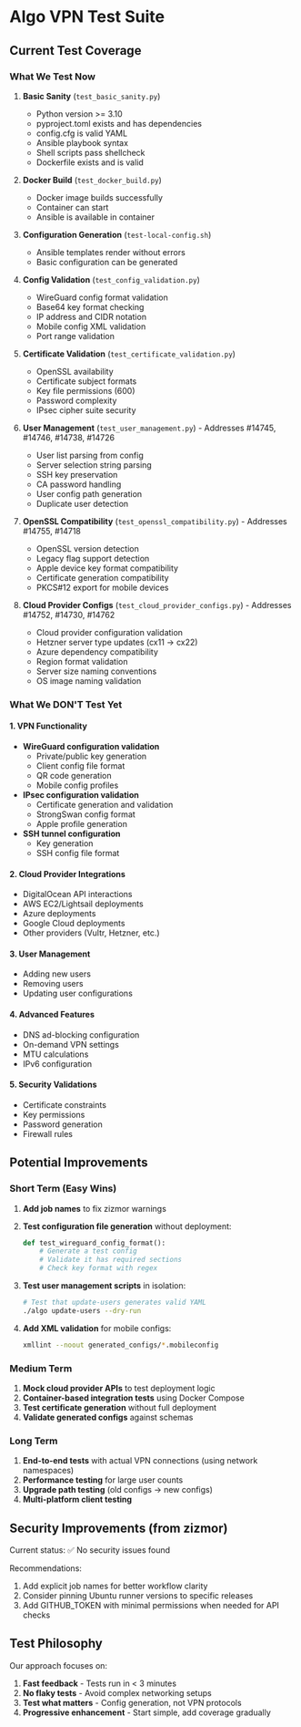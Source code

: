# Algo VPN Test Suite

## Current Test Coverage

### What We Test Now
1. **Basic Sanity** (`test_basic_sanity.py`)
   - Python version >= 3.10
   - pyproject.toml exists and has dependencies
   - config.cfg is valid YAML
   - Ansible playbook syntax
   - Shell scripts pass shellcheck
   - Dockerfile exists and is valid

2. **Docker Build** (`test_docker_build.py`)
   - Docker image builds successfully
   - Container can start
   - Ansible is available in container

3. **Configuration Generation** (`test-local-config.sh`)
   - Ansible templates render without errors
   - Basic configuration can be generated

4. **Config Validation** (`test_config_validation.py`)
   - WireGuard config format validation
   - Base64 key format checking
   - IP address and CIDR notation
   - Mobile config XML validation
   - Port range validation

5. **Certificate Validation** (`test_certificate_validation.py`)
   - OpenSSL availability
   - Certificate subject formats
   - Key file permissions (600)
   - Password complexity
   - IPsec cipher suite security

6. **User Management** (`test_user_management.py`) - Addresses #14745, #14746, #14738, #14726
   - User list parsing from config
   - Server selection string parsing
   - SSH key preservation
   - CA password handling
   - User config path generation
   - Duplicate user detection

7. **OpenSSL Compatibility** (`test_openssl_compatibility.py`) - Addresses #14755, #14718
   - OpenSSL version detection
   - Legacy flag support detection
   - Apple device key format compatibility
   - Certificate generation compatibility
   - PKCS#12 export for mobile devices

8. **Cloud Provider Configs** (`test_cloud_provider_configs.py`) - Addresses #14752, #14730, #14762
   - Cloud provider configuration validation
   - Hetzner server type updates (cx11 → cx22)
   - Azure dependency compatibility
   - Region format validation
   - Server size naming conventions
   - OS image naming validation

### What We DON'T Test Yet

#### 1. VPN Functionality
- **WireGuard configuration validation**
  - Private/public key generation
  - Client config file format
  - QR code generation
  - Mobile config profiles
- **IPsec configuration validation**
  - Certificate generation and validation
  - StrongSwan config format
  - Apple profile generation
- **SSH tunnel configuration**
  - Key generation
  - SSH config file format

#### 2. Cloud Provider Integrations
- DigitalOcean API interactions
- AWS EC2/Lightsail deployments
- Azure deployments
- Google Cloud deployments
- Other providers (Vultr, Hetzner, etc.)

#### 3. User Management
- Adding new users
- Removing users
- Updating user configurations

#### 4. Advanced Features
- DNS ad-blocking configuration
- On-demand VPN settings
- MTU calculations
- IPv6 configuration

#### 5. Security Validations
- Certificate constraints
- Key permissions
- Password generation
- Firewall rules

## Potential Improvements

### Short Term (Easy Wins)
1. **Add job names** to fix zizmor warnings
2. **Test configuration file generation** without deployment:
   ```python
   def test_wireguard_config_format():
       # Generate a test config
       # Validate it has required sections
       # Check key format with regex
   ```

3. **Test user management scripts** in isolation:
   ```bash
   # Test that update-users generates valid YAML
   ./algo update-users --dry-run
   ```

4. **Add XML validation** for mobile configs:
   ```bash
   xmllint --noout generated_configs/*.mobileconfig
   ```

### Medium Term
1. **Mock cloud provider APIs** to test deployment logic
2. **Container-based integration tests** using Docker Compose
3. **Test certificate generation** without full deployment
4. **Validate generated configs** against schemas

### Long Term
1. **End-to-end tests** with actual VPN connections (using network namespaces)
2. **Performance testing** for large user counts
3. **Upgrade path testing** (old configs → new configs)
4. **Multi-platform client testing**

## Security Improvements (from zizmor)

Current status: ✅ No security issues found

Recommendations:
1. Add explicit job names for better workflow clarity
2. Consider pinning Ubuntu runner versions to specific releases
3. Add GITHUB_TOKEN with minimal permissions when needed for API checks

## Test Philosophy

Our approach focuses on:
1. **Fast feedback** - Tests run in < 3 minutes
2. **No flaky tests** - Avoid complex networking setups
3. **Test what matters** - Config generation, not VPN protocols
4. **Progressive enhancement** - Start simple, add coverage gradually